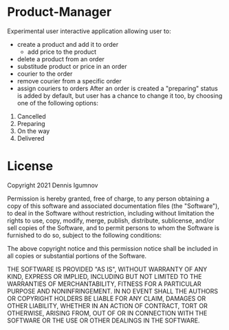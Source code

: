 # Product-Manager
Experimental user interactive application allowing user to:
   - create a product and add it to order
      - add price to the product
   - delete a product from an order
   - substitude product or price in an order
   - courier to the order
   - remove courier from a specific order
   - assign couriers to orders
After an order is created a "preparing" status is added by default, but user has a chance to change it too, by choosing one of the following options:
   1. Cancelled
   2. Preparing
   3. On the way
   4. Delivered
# License
Copyright 2021 Dennis Igumnov

Permission is hereby granted, free of charge, to any person obtaining a copy of this software and associated documentation files (the "Software"), to deal in the Software without restriction, including without limitation the rights to use, copy, modify, merge, publish, distribute, sublicense, and/or sell copies of the Software, and to permit persons to whom the Software is furnished to do so, subject to the following conditions:

The above copyright notice and this permission notice shall be included in all copies or substantial portions of the Software.

THE SOFTWARE IS PROVIDED "AS IS", WITHOUT WARRANTY OF ANY KIND, EXPRESS OR IMPLIED, INCLUDING BUT NOT LIMITED TO THE WARRANTIES OF MERCHANTABILITY, FITNESS FOR A PARTICULAR PURPOSE AND NONINFRINGEMENT. IN NO EVENT SHALL THE AUTHORS OR COPYRIGHT HOLDERS BE LIABLE FOR ANY CLAIM, DAMAGES OR OTHER LIABILITY, WHETHER IN AN ACTION OF CONTRACT, TORT OR OTHERWISE, ARISING FROM, OUT OF OR IN CONNECTION WITH THE SOFTWARE OR THE USE OR OTHER DEALINGS IN THE SOFTWARE.
